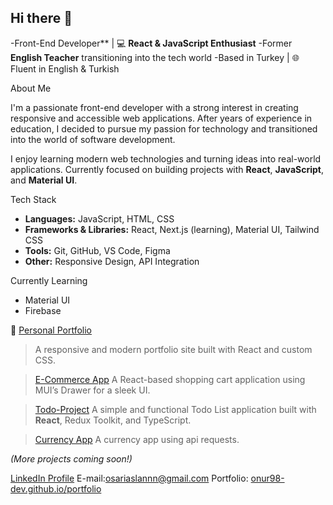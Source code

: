 ## Hi there 👋

-Front-End Developer** | 💻 **React & JavaScript Enthusiast** 
-Former **English Teacher** transitioning into the tech world 
-Based in Turkey | 🌐 Fluent in English & Turkish

About Me

I'm a passionate front-end developer with a strong interest in creating responsive and accessible web applications. After years of experience in education, I decided to pursue my passion for technology and transitioned into the world of software development.

I enjoy learning modern web technologies and turning ideas into real-world applications. Currently focused on building projects with **React**, **JavaScript**, and **Material UI**.

Tech Stack

- **Languages:** JavaScript, HTML, CSS
- **Frameworks & Libraries:** React, Next.js (learning), Material UI, Tailwind CSS
- **Tools:** Git, GitHub, VS Code, Figma
- **Other:** Responsive Design, API Integration
  
Currently Learning

- Material UI
- Firebase

🔹 [Personal Portfolio](https://onur98-dev.github.io/portfolio/)
> A responsive and modern portfolio site built with React and custom CSS.

> [E-Commerce App](https://onur98-dev.github.io/e-commercial/)
> A React-based shopping cart application using MUI’s Drawer for a sleek UI.

> [Todo-Project](https://onur98-dev.github.io/todo-project/)
> A simple and functional Todo List application built with **React**, Redux Toolkit, and TypeScript.

> [Currency App](https://onur98-dev.github.io/currency/)
  A currency app using api requests.
> 
*(More projects coming soon!)*

[LinkedIn Profile](https://www.linkedin.com/in/onur-sar%C4%B1aslan-a747a1364/)
E-mail:osariaslannn@gmail.com
Portfolio: [onur98-dev.github.io/portfolio](https://onur98-dev.github.io/portfolio/)
